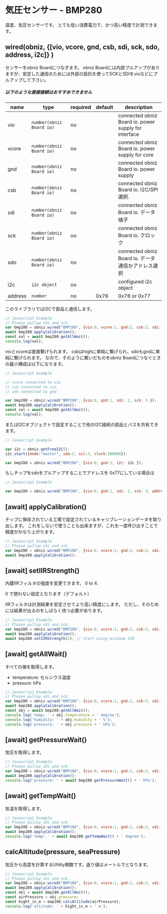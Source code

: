 # 気圧センサー - BMP280
温度、気圧センサーです。
とても低い消費電力で、かつ高い精度で計測できます。

## wired(obniz,  {[vio, vcore, gnd, csb, sdi, sck, sdo, address, i2c]} )

センサーをobniz Boardにつなぎます。
obniz Boardには内部プルアップがありますが、安定した通信のためには外部の抵抗を使ってSCKとSDIをvioなどにプルアップして下さい。

##### 以下のような直接接続はおすすめできません

name | type | required | default | description
--- | --- | --- | --- | ---
vio | `number(obniz Board io)` | no | &nbsp; | connected obniz Board io. power supply for interface
vcore | `number(obniz Board io)` | no | &nbsp; | connected obniz Board io. power supply for core
gnd | `number(obniz Board io)` | no | &nbsp; | connected obniz Board io. power supply
csb | `number(obniz Board io)` | no | &nbsp; | connected obniz Board io. I2C/SPI 選択.
sdi | `number(obniz Board io)` | no | &nbsp; | connected obniz Board io. データ端子
sck | `number(obniz Board io)` | no | &nbsp; | connected obniz Board io. クロック
sdo | `number(obniz Board io)` | no | &nbsp; | connected obniz Board io. データ通信かアドレス選択
i2c | `i2c object` | no | &nbsp; | configured i2c object
address | `number` | no | 0x76  | 0x76 or 0x77

このライブラリではI2Cで部品と通信します。

```javascript
// Javascript Example
// Please pullup sdi and sck.
var bmp280 = obniz.wired("BMP280", {vio:0, vcore:1, gnd:2, csb:3, sdi: 4, sck: 5, sdo:6 });
await bmp280.applyCalibration();
const val = await bmp280.getAllWait();
console.log(val);
```

vioとvcoreは直接繋げられます。
csbはhighに単純に繋げられ、sdoもgndに単純に繋げられます。
なので、そのように繋いだものをobniz Boardにつなぐときの最小構成は以下になります。


```javascript
// Javascript Example

// vcore connected to vio
// csb connected to vio
// sdo connected to gnd

var bmp280 = obniz.wired("BMP280", {vio:0, gnd:1, sdi: 2, sck: 3 });
await bmp280.applyCalibration();
const val = await bmp280.getAllWait();
console.log(val);
```

またはI2Cオブジェクトで設定することで他のI2C接続の部品とバスを共有できます。

```javascript
// Javascript Example

var i2c = obniz.getFreeI2C();
i2c.start({mode:"master", sda:2, scl:3, clock:100000}); 

var bmp280 = obniz.wired("BMP280", {vio:0, gnd:1, i2c: i2c });
```

もしチップをsdoをプルアップすることでアドレスを 0x77にしている場合は

```javascript
// Javascript Example

var bmp280 = obniz.wired("BMP280", {vio:0, gnd:1, sdi: 2, sck: 3, address: 0x77});
```

## [await] applyCalibration()

チップに保存されている工場で設定されているキャリブレーションデータを取り出します。
これをしないで使うことも出来ますが、これを一度呼び出すことで精度がかなり上がります。

```javascript
// Javascript Example
// Please pullup sdi and sck.
var bmp280 = obniz.wired("BMP280", {vio:0, vcore:1, gnd:2, csb:3, sdi: 4, sck: 5, sdo:6 });
await bmp280.applyCalibration();
```

## [await] setIIRStrength()

内蔵IIRフィルタの強度を変更できます。 0 to 4.

0 で使わない設定となります（デフォルト）

IIRフィルタは計測結果を安定させてより高い精度にします。
ただし、そのためには結果が出るのをしばらく待つ必要があります。


```javascript
// Javascript Example
// Please pullup sdi and sck.
var bmp280 = obniz.wired("BMP280", {vio:0, vcore:1, gnd:2, csb:3, sdi: 4, sck: 5, sdo:6 });
await bmp280.applyCalibration();
await bmp280.setIIRStrength(1); // start using minimum IIR 
```

## [await] getAllWait()

すべての値を取得します。

- temperature: セルシウス温度
- pressure: hPa

```javascript
// Javascript Example
// Please pullup sdi and sck.
var bmp280 = obniz.wired("BMP280", {vio:0, vcore:1, gnd:2, csb:3, sdi: 4, sck: 5, sdo:6 });
await bmp280.applyCalibration();
const obj = await bmp280.getAllWait();
console.log('temp: ' + obj.temperature + ' degree');
console.log('humidity: ' + obj.humidity + ' %');
console.log('pressure: ' + obj.pressure + ' hPa');
```


## [await] getPressureWait()

気圧を取得します。

```javascript
// Javascript Example
// Please pullup sdi and sck.
var bmp280 = obniz.wired("BMP280", {vio:0, vcore:1, gnd:2, csb:3, sdi: 4, sck: 5, sdo:6 });
await bmp280.applyCalibration();
console.log('pressure: ' + await bmp280.getPressureWait() + ' hPa');
```

## [await] getTempWait()

気温を取得します。

```javascript
// Javascript Example
// Please pullup sdi and sck.
var bmp280 = obniz.wired("BMP280", {vio:0, vcore:1, gnd:2, csb:3, sdi: 4, sck: 5, sdo:6 });
await bmp280.applyCalibration();
console.log('temp: ' + await bmp280.getTempWait() + ' degree');
```


## calcAltitude(pressure, seaPressure)

気圧から高度を計算するUtility関数です。返り値はメートルでとなります。

```javascript
// Javascript Example
// Please pullup sdi and sck.
var bmp280 = obniz.wired("BMP280", {vio:0, vcore:1, gnd:2, csb:3, sdi: 4, sck: 5, sdo:6 });
await bmp280.applyCalibration();
const obj = await bmp280.getAllWait();
const airPressure = obj.pressure;
const hight_in_m = bmp280.calcAltitude(airPressure);
console.log('altitude: ' + hight_in_m + ' m');
```